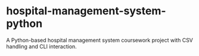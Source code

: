 # hospital-management-system-python
A Python-based hospital management system coursework project with CSV handling and CLI interaction.
